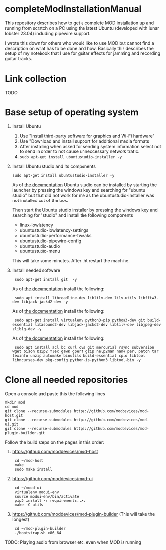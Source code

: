# completeModInstallationManual
This repository describes how to get a complete MOD installation up and running from scratch on a PC using the latest Ubuntu (developed with lunar lobster 23.04) including pipewire support.

I wrote this down for others who would like to use MOD but cannot find a description on what has to be done and how. Basically this describes the setup of my notebook that I use for guitar effects for jamming and recording guitar tracks. 

# Link collection
TODO

# Base setup of operating system
1. Install Ubuntu
     1. Use "Install third-party software for graphics and Wi-Fi hardware"
     2. Use "Download and install support for additional media formats
     3. After installing when asked for sending system information select not to send in order to not cause unneccessary network trafic.
     4. `sudo apt-get install ubuntustudio-installer -y`

4. Install Ubuntu studio and its components
    
    `sudo apt-get install ubuntustudio-installer -y`

    As of [the documentation](https://ubuntustudio.org/ubuntu-studio-installer/) Ubuntu studio can be installed by starting the launcher by pressing the windows key and searching for "ubuntu studio" but that did not work for me as the ubuntustudio-installer was not installed out of the box.

    Then start the Ubuntu studio installer by pressing the windows key and searching for "studio" and install the following components
    
    * linux-lowlatency
    * ubuntustudio-lowlatency-settings
    * ubuntustudio-performance-tweaks
    * ubuntustudio-pipewire-config
    * ubuntustudio-audio
    * ubuntustudio-menu
    
    This will take some minutes. After tht restart the machine.

5. Install needed software

        sudo apt-get install git  -y
    
    As of [the documentation](https://github.com/moddevices/mod-host) install the following:
    
        sudo apt install libreadline-dev liblilv-dev lilv-utils libfftw3-dev libjack-jackd2-dev -y
    
    As of [the documentation](https://github.com/moddevices/mod-ui) install the following:
        
        sudo apt-get install virtualenv python3-pip python3-dev git build-essential libasound2-dev libjack-jackd2-dev liblilv-dev libjpeg-dev zlib1g-dev -y

    As of [the documentation](https://github.com/moddevices/mod-plugin-builder) install the following:
    
        sudo apt install acl bc curl cvs git mercurial rsync subversion wget bison bzip2 flex gawk gperf gzip help2man nano perl patch tar texinfo unzip automake binutils build-essential cpio libtool libncurses-dev pkg-config python-is-python3 libtool-bin -y

# Clone all needed repositories

Open a console and paste this the following lines

    mkdir mod
    cd mod
    git clone --recurse-submodules https://github.com/moddevices/mod-host.git
    git clone --recurse-submodules https://github.com/moddevices/mod-ui.git
    git clone --recurse-submodules https://github.com/moddevices/mod-plugin-builder.git

Follow the build steps on the pages in this order:
1. https://github.com/moddevices/mod-host
    
        cd ~/mod-host
        make
        sudo make install
    
3. https://github.com/moddevices/mod-ui

        cd ~/mood-ui
        virtualenv modui-env
        source modui-env/bin/activate
        pip3 install -r requirements.txt
        make -C utils

4. https://github.com/moddevices/mod-plugin-builder (This will take the longest)

        cd ~/mod-plugin-builder
        ./bootstrap.sh x86_64

TODO: Playing audio from browser etc. even when MOD is running
